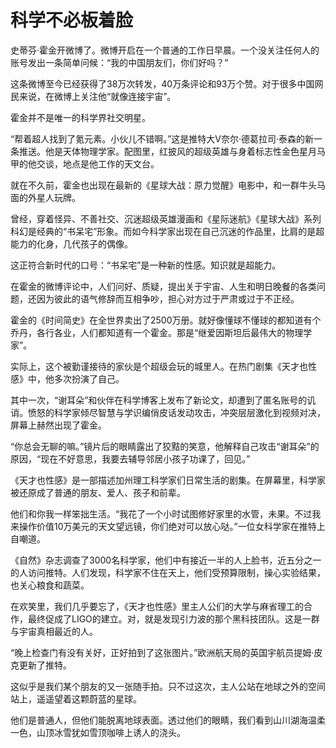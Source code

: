 # 科学不必板着脸

史蒂芬·霍金开微博了。微博开启在一个普通的工作日早晨。一个没关注任何人的账号发出一条简单问候：“我的中国朋友们，你们好吗？” 

这条微博至今已经获得了38万次转发，40万条评论和93万个赞。对于很多中国网民来说，在微博上关注他“就像连接宇宙”。 

霍金并不是唯一的科学界社交明星。 

“帮着超人找到了氪元素。小伙儿不错啊。”这是推特大V奈尔·德葛拉司·泰森的新一条推送。他是天体物理学家。配图里，红披风的超级英雄与身着标志性金色星月马甲的他交谈，地点是他工作的天文台。 

就在不久前，霍金也出现在最新的《星球大战：原力觉醒》电影中，和一群牛头马面的外星人玩牌。 

曾经，穿着怪异、不善社交、沉迷超级英雄漫画和《星际迷航》《星球大战》系列科幻是经典的“书呆宅”形象。而如今科学家出现在自己沉迷的作品里，比肩的是超能力的化身，几代孩子的偶像。 

这正符合新时代的口号：“书呆宅”是一种新的性感。知识就是超能力。 

在霍金的微博评论中，人们问好、质疑，提出关于宇宙、人生和明日晚餐的各类问题，还因为彼此的语气修辞而互相争吵，担心对方过于严肃或过于不正经。 

霍金的《时间简史》在全世界卖出了2500万册。就好像懂球不懂球的都知道有个乔丹，各行各业，人们都知道有一个霍金。那是“继爱因斯坦后最伟大的物理学家”。 

实际上，这个被勤谨接待的家伙是个超级会玩的城里人。在热门剧集《天才也性感》中，他多次扮演了自己。 

其中一次，“谢耳朵”和伙伴在科学博客上发布了新论文，却遭到了匿名账号的讥诮。愤怒的科学家倾尽智慧与学识编俏皮话发动攻击，冲突层层激化到视频对决，屏幕上赫然出现了霍金。 

“你总会无聊的嘛。”镜片后的眼睛露出了狡黠的笑意，他解释自己攻击“谢耳朵”的原因，“现在不好意思，我要去辅导邻居小孩子功课了，回见。” 

《天才也性感》是一部描述加州理工科学家们日常生活的剧集。在屏幕里，科学家被还原成了普通的朋友、爱人、孩子和前辈。 

他们和你我一样笨拙生活。“我花了一个小时试图修好家里的水管，未果。不过我来操作价值10万美元的天文望远镜，你们绝对可以放心哒。”一位女科学家在推特上自嘲道。 

《自然》杂志调查了3000名科学家，他们中有接近一半的人上脸书，近五分之一的人访问推特。人们发现，科学家不住在天上，他们受预算限制，操心实验结果，也关心粮食和蔬菜。 

在欢笑里，我们几乎要忘了，《天才也性感》里主人公们的大学与麻省理工的合作，最终促成了LIGO的建立。对，就是发现引力波的那个黑科技团队。这是一群与宇宙真相最近的人。 

“晚上检查门有没有关好，正好拍到了这张图片。”欧洲航天局的英国宇航员提姆·皮克更新了推特。 

这似乎是我们某个朋友的又一张随手拍。只不过这次，主人公站在地球之外的空间站上，遥遥望着这颗蔚蓝的星球。 

他们是普通人，但他们能脱离地球表面。透过他们的眼睛，我们看到山川湖海温柔一色，山顶冰雪犹如雪顶咖啡上诱人的浇头。